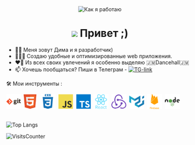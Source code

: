 
<div id="codingGiv" align="center">
<img src="https://media.giphy.com/media/Ws6T5PN7wHv3cY8xy8/giphy.gif?cid=790b7611icjp1zjwo5djyejwr6z220oorgaoru356wz90qz5&ep=v1_gifs_search&rid=giphy.gif&ct=g" alt="Как я работаю">
  <h1>  <img src="https://media.giphy.com/media/hvRJCLFzcasrR4ia7z/giphy.gif" width="30px"/>
  Привет ;)
</h1>
</div>

- 🧞‍♂️ Меня зовут Дима и я разработчик)
- 👨🏽‍💻 Создаю удобные и оптимизированные web приложения.
- ❤️‍🔥 Из всех своих увлечений я особенно выделяю 🇯🇲Dancehall🇯🇲
- 📫 Хочешь пообщаться? Пиши в Телеграм - <a href="https://t.me/apolinapolis"><img src="https://img.shields.io/badge/Write me-indigo?style=plastic&logo=telegram&logoColor=white" alt="TG-link"></a>

:hammer_and_wrench: Мои инструменты :
<div>
  <img src="https://github.com/devicons/devicon/blob/master/icons/git/git-original-wordmark.svg" title="Git" **alt="Git" width="40" height="40"/>
  <img src="https://github.com/devicons/devicon/blob/master/icons/html5/html5-original.svg" title="HTML5" alt="HTML" width="40" height="40"/>&nbsp;
  <img src="https://github.com/devicons/devicon/blob/master/icons/css3/css3-plain-wordmark.svg"  title="CSS3" alt="CSS" width="40" height="40"/>&nbsp;
  <img src="https://github.com/devicons/devicon/blob/master/icons/javascript/javascript-original.svg" title="JavaScript" alt="JavaScript" width="40" height="40"/>&nbsp;
  <img src="https://github.com/devicons/devicon/blob/master/icons/typescript/typescript-original.svg" title="typescript" alt="typescript" width="40" height="40"/>&nbsp;
  <img src="https://github.com/devicons/devicon/blob/master/icons/react/react-original-wordmark.svg" title="React" alt="React" width="40" height="40"/>&nbsp;
  <img src="https://github.com/devicons/devicon/blob/master/icons/redux/redux-original.svg" title="Redux" alt="Redux " width="40" height="40"/>&nbsp;
  <img src="https://github.com/devicons/devicon/blob/master/icons/materialui/materialui-original.svg" title="Material UI" alt="Material UI" width="40" height="40"/>&nbsp;
  <img src="https://github.com/devicons/devicon/blob/master/icons/firebase/firebase-plain-wordmark.svg" title="Firebase" alt="Firebase" width="40" height="40"/>&nbsp;
  <img src="https://github.com/devicons/devicon/blob/master/icons/nodejs/nodejs-original-wordmark.svg" title="NodeJS" alt="NodeJS" width="40" height="40"/>&nbsp;
</div>
<br>

![Top Langs](https://github-readme-stats.vercel.app/api/top-langs/?username=Apolinapolis&layout=compact&theme=vision-friendly-dark)
<br>
<div id="VisitsCounter" align="left">
<img src="https://komarev.com/ghpvc/?username=apolinapolis&style=flat-square&color=blue" alt="VisitsCounter"/>
</div>

